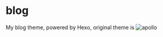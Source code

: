 # blog
My blog theme, powered by Hexo, original theme is ![apollo](https://github.com/pinggod/hexo-theme-apollo)
